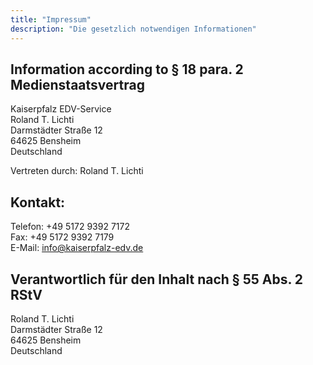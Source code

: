```yaml
---
title: "Impressum"
description: "Die gesetzlich notwendigen Informationen"
---
```


## Information according to § 18 para. 2 Medienstaatsvertrag

  Kaiserpfalz EDV-Service <br />
  Roland T. Lichti <br />
  Darmstädter Straße 12 <br />
  64625 Bensheim <br />
  Deutschland <br />

Vertreten durch: Roland T. Lichti

## Kontakt:

  Telefon: +49 5172 9392 7172 <br />
  Fax: +49 5172 9392 7179 <br />
  E-Mail: info@kaiserpfalz-edv.de <br />


## Verantwortlich für den Inhalt nach § 55 Abs. 2 RStV

  Roland T. Lichti <br />
  Darmstädter Straße 12 <br />
  64625 Bensheim <br />
  Deutschland <br />
